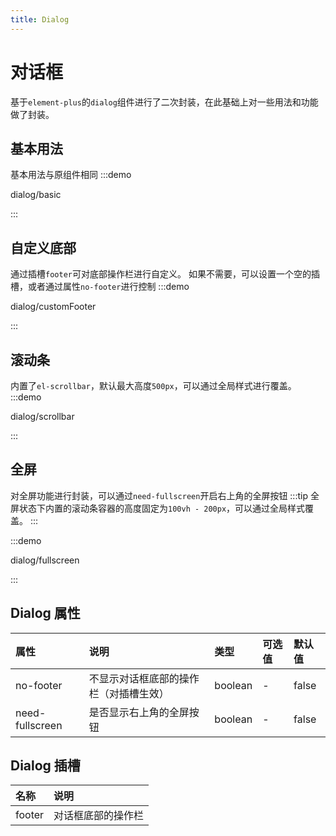 ```yaml
---
title: Dialog
---
```


# 对话框
基于`element-plus`的`dialog`组件进行了二次封装，在此基础上对一些用法和功能做了封装。

## 基本用法
基本用法与原组件相同
:::demo

dialog/basic

:::

## 自定义底部
通过插槽`footer`可对底部操作栏进行自定义。
如果不需要，可以设置一个空的插槽，或者通过属性`no-footer`进行控制
:::demo

dialog/customFooter

:::

## 滚动条
内置了`el-scrollbar`，默认最大高度`500px`，可以通过全局样式进行覆盖。
:::demo

dialog/scrollbar

:::

## 全屏
对全屏功能进行封装，可以通过`need-fullscreen`开启右上角的全屏按钮
:::tip
全屏状态下内置的滚动条容器的高度固定为`100vh - 200px`，可以通过全局样式覆盖。
:::

:::demo

dialog/fullscreen

:::

## Dialog 属性
| 属性 | 说明 | 类型 | 可选值 | 默认值 |
| :---- | :--- | :---- | :----- | :------ |
| no-footer | 不显示对话框底部的操作栏（对插槽生效） | boolean | - | false |
| need-fullscreen | 是否显示右上角的全屏按钮 | boolean | - | false |

## Dialog 插槽
| 名称   | 说明                                 |
| :----- | :----------------------------------- |
| footer | 对话框底部的操作栏


